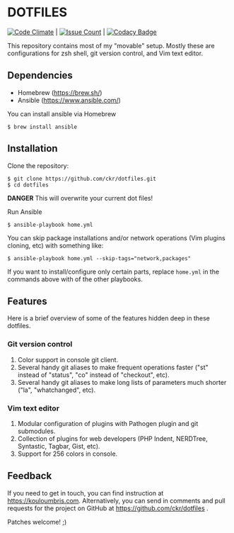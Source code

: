 DOTFILES
========

[![Code Climate](https://codeclimate.com/github/ckr/dotfiles/badges/gpa.svg)](https://codeclimate.com/github/ckr/dotfiles) | [![Issue Count](https://codeclimate.com/github/ckr/dotfiles/badges/issue_count.svg)](https://codeclimate.com/github/ckr/dotfiles) | [![Codacy Badge](https://api.codacy.com/project/badge/Grade/01f384147b3f4390aa8ac7fbe2dc0a5f)](https://www.codacy.com/app/ckr/dotfiles)

This repository contains most of my "movable" setup.  Mostly these are configurations
for zsh shell, git version control, and Vim text editor.

Dependencies
------------

* Homebrew (https://brew.sh/)
* Ansible (https://www.ansible.com/)

You can install ansible via Homebrew

```
$ brew install ansible
```

Installation
------------

Clone the repository:

```
$ git clone https://github.com/ckr/dotfiles.git
$ cd dotfiles
```

**DANGER** This will overwrite your current dot files!

Run Ansible

```
$ ansible-playbook home.yml
```

You can skip package installations and/or network operations (Vim plugins cloning, etc)
with something like:

```
$ ansible-playbook home.yml --skip-tags="network,packages"
```

If you want to install/configure only certain parts, replace `home.yml` in the commands
above with of the other playbooks.

Features
--------

Here is a brief overview of some of the features hidden deep in these dotfiles.

### Git version control

1.  Color support in console git client.
2.  Several handy git aliases to make frequent operations faster ("st" instead of "status", "co" instead of "checkout",
    etc).
3.  Several handy git aliases to make long lists of parameters much shorter ("la", "whatchanged", etc).

### Vim text editor

1.  Modular configuration of plugins with Pathogen plugin and git submodules.
2.  Collection of plugins for web developers (PHP Indent, NERDTree, Syntastic, Tagbar, Gist, etc).
3.  Support for 256 colors in console.


Feedback
--------

If you need to get in touch, you can find instruction at https://kouloumbris.com.  Alternatively, you can send in comments and pull requests for the project on GitHub at https://github.com/ckr/dotfiles .

Patches welcome! ;)
